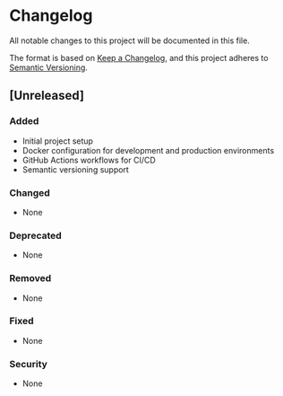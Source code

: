 # Changelog

All notable changes to this project will be documented in this file.

The format is based on [Keep a Changelog](https://keepachangelog.com/en/1.0.0/),
and this project adheres to [Semantic Versioning](https://semver.org/spec/v2.0.0.html).

## [Unreleased]

### Added
- Initial project setup
- Docker configuration for development and production environments
- GitHub Actions workflows for CI/CD
- Semantic versioning support

### Changed
- None

### Deprecated
- None

### Removed
- None

### Fixed
- None

### Security
- None 